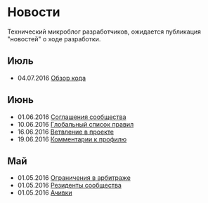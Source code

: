 # Новости
Технический микроблог разработчиков, ожидается публикация "новостей" о ходе разработки.

## Июль
+ 04.07.2016 [Обзор кода](https://github.com/tebaly/freedomsex/blob/news/doc/news/20160704-Обзор-кода.md)

## Июнь 
+ 01.06.2016 [Соглашения сообщества](https://github.com/tebaly/freedomsex/blob/news/doc/news/20160601-Соглашения-сообщества.md)
+ 10.06.2016 [Глобальный список правил](https://github.com/tebaly/freedomsex/blob/news/doc/news/20160610-Глобальный-список-правил.md)
+ 16.06.2016 [Ветвление в проекте](https://github.com/tebaly/freedomsex/blob/news/doc/news/20160616-Ветки.md)
+ 19.06.2016 [Комментарии к профилю](https://github.com/tebaly/freedomsex/blob/news/doc/news/20160619-Комментарии-к-профилю.md)

## Май
+ 01.05.2016 [Ограничения в арбитраже](https://github.com/tebaly/freedomsex/blob/news/doc/news/20160501-1-Ограничения-в-арбитраже.md)
+ 01.05.2016 [Резиденты сообщества](https://github.com/tebaly/freedomsex/blob/news/doc/news/20160501-2-Резиденты-сообщества.md) 
+ 01.05.2016 [Ачивки](https://github.com/tebaly/freedomsex/blob/news/doc/news/20160501-3-Ачивки.md)
